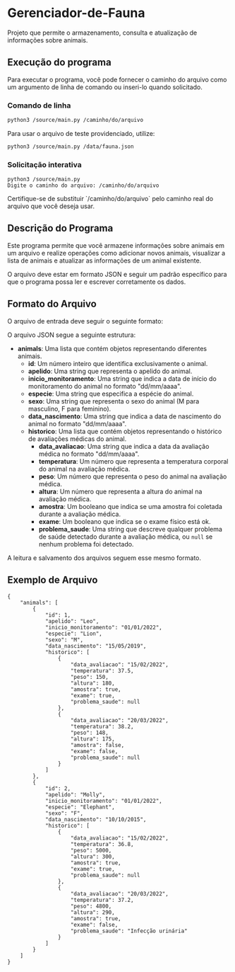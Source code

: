 # Gerenciador-de-Fauna

Projeto que permite o armazenamento, consulta e atualização de informações sobre animais.

## Execução do programa

Para executar o programa, você pode fornecer o caminho do arquivo como um argumento de linha de comando ou inseri-lo quando solicitado.

### Comando de linha

```bash
python3 /source/main.py /caminho/do/arquivo
```

Para usar o arquivo de teste providenciado, utilize:

```bash
python3 /source/main.py /data/fauna.json
```

### Solicitação interativa

```
python3 /source/main.py
Digite o caminho do arquivo: /caminho/do/arquivo
```

Certifique-se de substituir \`/caminho/do/arquivo\` pelo caminho real do arquivo que você deseja usar.

## Descrição do Programa

Este programa permite que você armazene informações sobre animais em um arquivo e realize operações como adicionar novos animais, visualizar a lista de animais e atualizar as informações de um animal existente.

O arquivo deve estar em formato JSON e seguir um padrão específico para que o programa possa ler e escrever corretamente os dados.

## Formato do Arquivo

O arquivo de entrada deve seguir o seguinte formato:

O arquivo JSON segue a seguinte estrutura:

- **animals**: Uma lista que contém objetos representando diferentes animais.
  - **id**: Um número inteiro que identifica exclusivamente o animal.
  - **apelido**: Uma string que representa o apelido do animal.
  - **inicio_monitoramento**: Uma string que indica a data de início do monitoramento do animal no formato "dd/mm/aaaa".
  - **especie**: Uma string que especifica a espécie do animal.
  - **sexo**: Uma string que representa o sexo do animal (M para masculino, F para feminino).
  - **data_nascimento**: Uma string que indica a data de nascimento do animal no formato "dd/mm/aaaa".
  - **historico**: Uma lista que contém objetos representando o histórico de avaliações médicas do animal.
    - **data_avaliacao**: Uma string que indica a data da avaliação médica no formato "dd/mm/aaaa".
    - **temperatura**: Um número que representa a temperatura corporal do animal na avaliação médica.
    - **peso**: Um número que representa o peso do animal na avaliação médica.
    - **altura**: Um número que representa a altura do animal na avaliação médica.
    - **amostra**: Um booleano que indica se uma amostra foi coletada durante a avaliação médica.
    - **exame**: Um booleano que indica se o exame físico está ok.
    - **problema_saude**: Uma string que descreve qualquer problema de saúde detectado durante a avaliação médica, ou `null` se nenhum problema foi detectado.

A leitura e salvamento dos arquivos seguem esse mesmo formato.

## Exemplo de Arquivo

```
{
    "animals": [
        {
            "id": 1,
            "apelido": "Leo",
            "inicio_monitoramento": "01/01/2022",
            "especie": "Lion",
            "sexo": "M",
            "data_nascimento": "15/05/2019",
            "historico": [
                {
                    "data_avaliacao": "15/02/2022",
                    "temperatura": 37.5,
                    "peso": 150,
                    "altura": 180,
                    "amostra": true,
                    "exame": true,
                    "problema_saude": null
                },
                {
                    "data_avaliacao": "20/03/2022",
                    "temperatura": 38.2,
                    "peso": 148,
                    "altura": 175,
                    "amostra": false,
                    "exame": false,
                    "problema_saude": null
                }
            ]
        },
        {
            "id": 2,
            "apelido": "Molly",
            "inicio_monitoramento": "01/01/2022",
            "especie": "Elephant",
            "sexo": "F",
            "data_nascimento": "10/10/2015",
            "historico": [
                {
                    "data_avaliacao": "15/02/2022",
                    "temperatura": 36.8,
                    "peso": 5000,
                    "altura": 300,
                    "amostra": true,
                    "exame": true,
                    "problema_saude": null
                },
                {
                    "data_avaliacao": "20/03/2022",
                    "temperatura": 37.2,
                    "peso": 4800,
                    "altura": 290,
                    "amostra": true,
                    "exame": false,
                    "problema_saude": "Infecção urinária"
                }
            ]
        }
    ]
}
```
